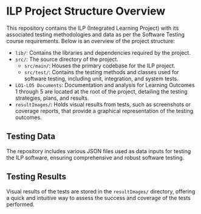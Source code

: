# ILP Project Structure Overview

This repository contains the ILP (Integrated Learning Project) with its associated testing methodologies and data as per the Software Testing course requirements. Below is an overview of the project structure:

- `lib/`: Contains the libraries and dependencies required by the project.
- `src/`: The source directory of the project.
  - `src/main/`: Houses the primary codebase for the ILP project.
  - `src/test/`: Contains the testing methods and classes used for software testing, including unit, integration, and system tests.
- `LO1-LO5 Documents`: Documentation and analysis for Learning Outcomes 1 through 5 are located at the root of the project, detailing the testing strategies, plans, and results.
- `resultImages/`: Holds visual results from tests, such as screenshots or coverage reports, that provide a graphical representation of the testing outcomes.

## Testing Data

The repository includes various JSON files used as data inputs for testing the ILP software, ensuring comprehensive and robust software testing.

## Testing Results

Visual results of the tests are stored in the `resultImages/` directory, offering a quick and intuitive way to assess the success and coverage of the tests performed.